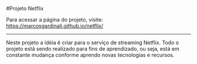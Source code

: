 #Projeto Netflix

Para acessar a página do projeto, visite:
https://marcosgardinali.github.io/netflix/
<hr>
Neste projeto a idéia é criar para o serviço de streaming Netflix. Todo o projeto está sendo realizado para fins de aprendizado, ou seja, está em constante mudança conforme aprendo novas tecnologias e recursos.
